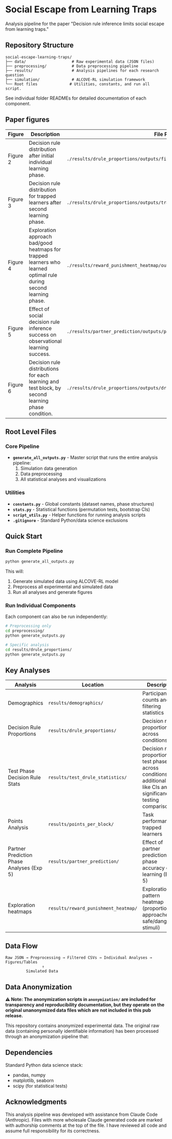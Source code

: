 # Social Escape from Learning Traps

Analysis pipeline for the paper "Decision rule inference limits social escape from learning traps." 

## Repository Structure

```
social-escape-learning-traps/
├── data/                    # Raw experimental data (JSON files)
├── preprocessing/           # Data preprocessing pipeline
├── results/                 # Analysis pipelines for each research question
├── simulation/              # ALCOVE-RL simulation framework
└── Root files              # Utilities, constants, and run all script. 
```

See individual folder READMEs for detailed documentation of each component.

## Paper figures

| Figure | Description | File Path |
|--------|-------------|-----------|
| Figure 2 | Decision rule distribution after initial individual learning phase. | `./results/drule_proportions/outputs/first_test_overview.pdf` |
| Figure 3 | Decision rule distribution for trapped learners after second learning phase.  | `./results/drule_proportions/outputs/trapped_learner_comparison.pdf` |
| Figure 4 | Exploration approach bad/good heatmaps for trapped learners who learned optimal rule during second learning phase. | `./results/reward_punishment_heatmap/outputs/trapped_to_optimal_grid.pdf` |
| Figure 5 | Effect of social decision rule inference success on observational learning success. | `./results/partner_prediction/outputs/partner_prediction_combined_figure.pdf` |
| Figure 6 | Decision rule distributions for each learning and test block, by second learning phase condition. | `./results/drule_proportions/outputs/drule-proportions-bar-plot.pdf` |

## Root Level Files

### Core Pipeline
- **`generate_all_outputs.py`** - Master script that runs the entire analysis pipeline:
  1. Simulation data generation
  2. Data preprocessing 
  3. All statistical analyses and visualizations
  
### Utilities
- **`constants.py`** - Global constants (dataset names, phase structures)
- **`stats.py`** - Statistical functions (permutation tests, bootstrap CIs)
- **`script_utils.py`** - Helper functions for running analysis scripts
- **`.gitignore`** - Standard Python/data science exclusions

## Quick Start

### Run Complete Pipeline
```bash
python generate_all_outputs.py
```

This will:
1. Generate simulated data using ALCOVE-RL model
2. Preprocess all experimental and simulated data
3. Run all analyses and generate figures

### Run Individual Components
Each component can also be run independently:

```bash
# Preprocessing only
cd preprocessing/
python generate_outputs.py

# Specific analysis
cd results/drule_proportions/
python generate_outputs.py
```

## Key Analyses

| Analysis | Location | Description |
|----------|----------|-------------|
| Demographics | `results/demographics/` | Participant counts and filtering statistics |
| Decision Rule Proportions | `results/drule_proportions/` | Decision rule proportions across conditions. |
| Test Phase Decision Rule Stats | `results/test_drule_statistics/` | Decision rule proportions at test phases, across conditions, with additional stats like CIs and significance testing comparisons. |
| Points Analysis | `results/points_per_block/` | Task performance of trapped learners |
| Partner Prediction Phase Analyses (Exp 5) | `results/partner_prediction/` | Effect of partner prediction phase accuracy on learning (Exp 5) |
| Exploration heatmaps | `results/reward_punishment_heatmap/` | Exploration pattern heatmap (proportion approached safe/dangeorus stimuli) |

## Data Flow

```
Raw JSON → Preprocessing → Filtered CSVs → Individual Analyses → Figures/Tables
                ↑
         Simulated Data
```

## Data Anonymization

**⚠️ Note: The anonymization scripts in `anonymization/` are included for transparency and reproducibility documentation, but they operate on the original unanonymized data files which are not included in this pub
 release.**

This repository contains anonymized experimental data. The original raw data (containing personally identifiable information) has been processed through an anonymization pipeline that:

## Dependencies

Standard Python data science stack:
- pandas, numpy
- matplotlib, seaborn
- scipy (for statistical tests)

## Acknowledgments

This analysis pipeline was developed with assistance from Claude Code (Anthropic). 
Files with more wholesale Claude generated code are marked with authorship comments at the top of the file.
I have reviewed all code and assume full responsibility for its correctness. 